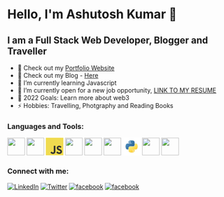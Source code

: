 # Hello, I'm Ashutosh Kumar  👋 

## I am a Full Stack Web Developer, Blogger and Traveller

- 🔭 Check out my [Portfolio Website](https://ashutosh-kumar23.netlify.app/)
- :blue_book: Check out my Blog - [Here](https://medium.com/@ashutosh-kumar)
- 🌱 I’m currently learning Javascript
- 🤔 I’m currently open for a new job opportunity, [LINK TO MY RESUME]()
- 🥅 2022 Goals: Learn more about web3
- ⚡ Hobbies: Travelling, Photgraphy and Reading Books

### Languages and Tools:

<code><img height="40" width="40" src="https://img.icons8.com/color/144/000000/html-5.png"></code>
<code><img height="40" width="40" src="https://img.icons8.com/color/144/000000/css3.png"></code>
<code><img height="40" width="40" src="https://raw.githubusercontent.com/github/explore/80688e429a7d4ef2fca1e82350fe8e3517d3494d/topics/javascript/javascript.png"></code>
<code><img height="40" width="40" src="https://img.icons8.com/ultraviolet/480/000000/react.png"></code>
<code><img height="40" width="40" src="https://img.icons8.com/color/48/000000/redux.png"></code>
<code><img height="40" width="40" src="https://images.vexels.com/media/users/3/166401/isolated/preview/b82aa7ac3f736dd78570dd3fa3fa9e24-java-programming-language-icon-by-vexels.png"></code>
<code><img height="40" width="40" src="https://raw.githubusercontent.com/github/explore/80688e429a7d4ef2fca1e82350fe8e3517d3494d/topics/python/python.png"></code>
<code><img height="40" width="40" src="https://cdn.iconscout.com/icon/free/png-512/mongodb-3-1175138.png"></code>
<code><img height="40" width="40" src="https://upload.wikimedia.org/wikipedia/commons/thumb/3/3f/Git_icon.svg/1024px-Git_icon.svg.png"></code>

### Connect with me:

<div>
   <a href="https://www.linkedin.com/in/ashutosh18k23/"><img src="https://img.shields.io/badge/Linkedin-0077b5?style=for-the-badge&logo=linkedin" alt="LinkedIn" /></a>
   <a href="https://twitter.com/Ashutosh_devtlk"><img alt="Twitter" title="Twitter" src="https://img.shields.io/badge/-Twitter-1DA1F2?style=for-the-badge&logo=twitter&logoColor=white"/></a>
   <a href="https://www.facebook.com/ashutosh18k23"><img src="https://img.shields.io/badge/Facebook-ffffff?style=for-the-badge&logo=facebook" alt="facebook" /></a>
   <a href="https://www.facebook.com/ashutosh18k23"><img src="https://img.shields.io/badge/Medium-000000?style=for-the-badge&logo=Medium" alt="facebook" /></a>
</div>
